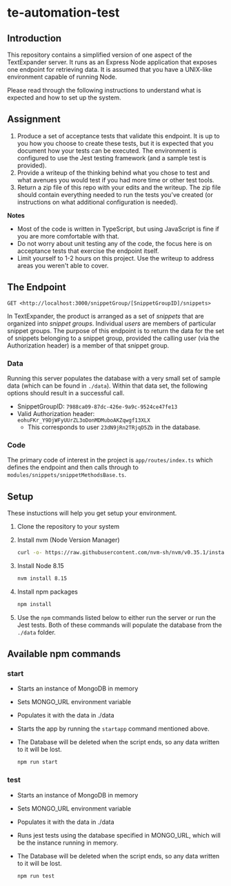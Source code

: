 # te-automation-test

## Introduction

This repository contains a simplified version of one aspect of the TextExpander server. It runs as an Express Node application that exposes one endpoint for retrieving data. It is assumed that you have a UNIX-like environment capable of running Node.

Please read through the following instructions to understand what is expected and how to set up the system.

## Assignment

1. Produce a set of acceptance tests that validate this endpoint. It is up to you how you choose to create these tests, but it is expected that you document how your tests can be executed. The environment is configured to use the Jest testing framework (and a sample test is provided). 
1. Provide a writeup of the thinking behind what you chose to test and what avenues you would test if you had more time or other test tools.
1. Return a zip file of this repo with your edits and the writeup. The zip file should contain everything needed to run the tests you've created (or instructions on what additional configuration is needed).

**Notes**
- Most of the code is written in TypeScript, but using JavaScript is fine if you are more comfortable with that.
- Do not worry about unit testing any of the code, the focus here is on acceptance tests that exercise the endpoint itself.
- Limit yourself to 1-2 hours on this project. Use the writeup to address areas you weren't able to cover.

## The Endpoint

```
GET <http://localhost:3000/snippetGroup/[SnippetGroupID]/snippets>
```
In TextExpander, the product is arranged as a set of *snippets* that are organized into *snippet groups*. Individual *users* are members of particular snippet groups. The purpose of this endpoint is to return the data for the set of snippets belonging to a snippet group, provided the calling user (via the Authorization header) is a member of that snippet group. 

### Data
Running this server populates the database with a very small set of sample data (which can be found in `./data`). Within that data set, the following options should result in a successful call. 
- SnippetGroupID: `7988ca09-87dc-426e-9a9c-9524ce47fe13`
- Valid Authorization header: `eohuFKr_Y9DjWFyUUrZL3oDonMDMuboAKZqwgf13XLX` 
  - This corresponds to user `23dN9jRn2TRjqD5Zb` in the database.

### Code
The primary code of interest in the project is `app/routes/index.ts` which defines the endpoint and then calls through to `modules/snippets/snippetMethodsBase.ts`. 

## Setup

These instuctions will help you get setup your environment. 

1. Clone the repository to your system

1. Install nvm (Node Version Manager)
    ```bash
    curl -o- https://raw.githubusercontent.com/nvm-sh/nvm/v0.35.1/install.sh | bash
    ```
1. Install Node 8.15

    ```bash
    nvm install 8.15
    ```
1. Install npm packages

    ```bash
    npm install
    ```
1. Use the `npm` commands listed below to either run the server or run the Jest tests. Both of these commands will populate the database from the `./data` folder.

## Available npm commands

### start

- Starts an instance of MongoDB in memory
- Sets MONGO_URL environment variable
- Populates it with the data in ./data
- Starts the app by running the `startapp` command mentioned above.
- The Database will be deleted when the script ends, so any data written to it will be lost.

    ```bash
    npm run start
    ```

### test

- Starts an instance of MongoDB in memory
- Sets MONGO_URL environment variable
- Populates it with the data in ./data
- Runs jest tests using the database specified in MONGO_URL, which will be the instance running in memory.
- The Database will be deleted when the script ends, so any data written to it will be lost.

    ```bash
    npm run test
    ```
